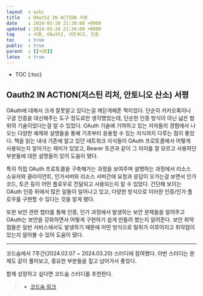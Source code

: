```yaml
---
layout  : wiki
title   : OAuth2 IN ACTION 서평
date    : 2024-03-20 21:30:00 +0900
updated : 2024-03-20 21:30:00 +0900
tag     : 서평, OAuth2, 네트워크, 인증
toc     : true
public  : true
parent  : [[서평]]
latex   : true
---
```


* TOC
{:toc}

## Oauth2 IN ACTION(저스틴 리처, 안토니오 산소) 서평

<!-- ![OAUTH2 IN ACTION](https://contents.kyobobook.co.kr/sih/fit-in/458x0/pdt/9791161751450.jpg) -->

OAuth에 대해서 크게 잘못알고 있다는걸 깨닫게해준 책이었다. 단순히 카카오톡이나 구글 인증을 대신해주는 도구 정도로만 생각했었는데, 단순한 인증 방식이 아닌 넓은 범위의 기술이었다는걸 알 수 있었다.
OAuth 기술에 기여하고 있는 저자들의 경험에서 나오는 다양한 예제와 설명들을 통해 기초부터 응용할 수 있는 지식까지 다루는 점이 좋았다.
책을 읽는 내내 기존에 알고 있던 네트워크 지식들이 OAuth 프로토콜에서 어떻게 사용되는지 알아가는 재미가 있었고, Bearer 토큰과 같이 그 의미를 잘 모르고 사용하던 부분들에 대한 설명들이 있어 도움이 됐다.

특히 직접 OAuth 프로토콜을 구축해가는 과정을 보여주며 설명하는 과정에서 리소스 소유자와 클라이언트, 인가서버와 리소스 서버간에 요청과 응답이 오가는걸 보면서 인가 코드, 토큰 등이 어떤 플로우로 전달되고 사용되는지 알 수 있었다.
간단해 보이는 OAuth 인증 뒤에서 많은 일들이 일어나고 있고, 다양한 방식으로 이러한 인증/인가 플로우를 구현할 수 있다는 것을 알게 됐다.

또한 보안 관련 챕터를 통해 인증, 인가 과정에서 발생하는 보안 문제들을 알려주고 OAuth는 보안을 강화하면서 어떻게 구현하기 쉽게 만들려 했는지 알려준다. 보안 취약점들은 일반 서비스에서도 발생하기 때문에 어떤 방식으로 탈취가 이루어지고 취약점이 있는지 알아볼 수 있어 도움이 됐다.

-----

코드숨에서 7주간(2024.02.07 ~ 2024.03.20) 스터디에 참여했다. 이번 스터디는 문제도 같이 풀어보고, 중요한 부분들을 짚고 넘어가서 좋았다.

함께 성장하고 싶다면 코드숨 스터디를 추천한다.

> - [코드숨 링크](https://www.codesoom.com/)
<!-- > - [도서 링크](https://product.kyobobook.co.kr/detail/S000001804662) -->

